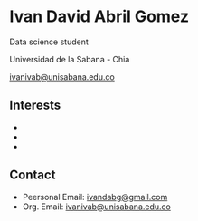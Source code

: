 # Ivan David Abril Gomez
Data science student

Universidad de la Sabana - Chia

ivanivab@unisabana.edu.co

## Interests
-
-
-

## Contact
- Peersonal Email: ivandabg@gmail.com
- Org. Email: ivanivab@unisabana.edu.co
